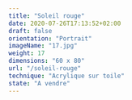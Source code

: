```yaml
---
title: "Soleil rouge"
date: 2020-07-26T17:13:52+02:00
draft: false
orientation: "Portrait"
imageName: "17.jpg"
weight: 17
dimensions: "60 x 80"
url: "/soleil-rouge"
technique: "Acrylique sur toile"
state: "A vendre"
---
```



